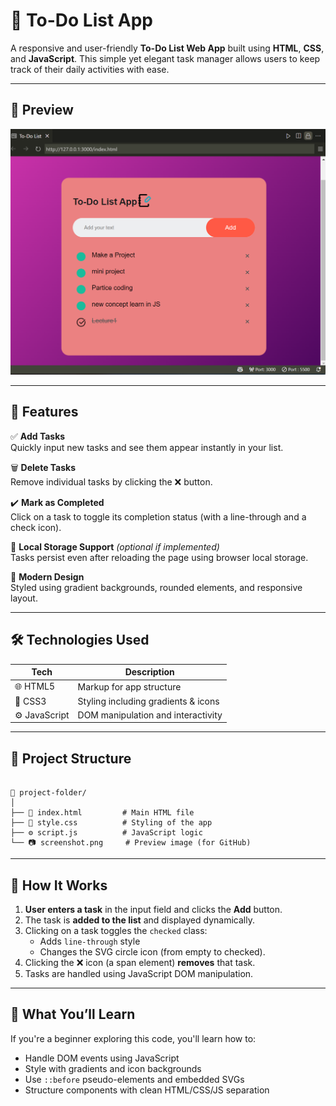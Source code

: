 # 📝 To-Do List App

A responsive and user-friendly **To-Do List Web App** built using **HTML**, **CSS**, and **JavaScript**. This simple yet elegant task manager allows users to keep track of their daily activities with ease.

---

## 📸 Preview

![To-Do List Screenshot](preview.PNG)


---

## 🚀 Features

✅ **Add Tasks**  
Quickly input new tasks and see them appear instantly in your list.

🗑️ **Delete Tasks**  
Remove individual tasks by clicking the ❌ button.

✔️ **Mark as Completed**  
Click on a task to toggle its completion status (with a line-through and a check icon).

💾 **Local Storage Support** *(optional if implemented)*  
Tasks persist even after reloading the page using browser local storage.

🎨 **Modern Design**  
Styled using gradient backgrounds, rounded elements, and responsive layout.

---

## 🛠️ Technologies Used

| Tech         | Description                         |
|--------------|-------------------------------------|
| 🌐 HTML5     | Markup for app structure             |
| 🎨 CSS3      | Styling including gradients & icons  |
| ⚙️ JavaScript | DOM manipulation and interactivity   |

---

## 📂 Project Structure

```

📁 project-folder/
│
├── 📄 index.html         # Main HTML file
├── 🎨 style.css          # Styling of the app
├── ⚙️ script.js          # JavaScript logic
└── 📷 screenshot.png     # Preview image (for GitHub)

```

---

## 📌 How It Works

1. **User enters a task** in the input field and clicks the **Add** button.
2. The task is **added to the list** and displayed dynamically.
3. Clicking on a task toggles the `checked` class:
   - Adds `line-through` style
   - Changes the SVG circle icon (from empty to checked).
4. Clicking the ❌ icon (a span element) **removes** that task.
5. Tasks are handled using JavaScript DOM manipulation.

---

## 🧠 What You’ll Learn

If you're a beginner exploring this code, you'll learn how to:

- Handle DOM events using JavaScript
- Style with gradients and icon backgrounds
- Use `::before` pseudo-elements and embedded SVGs
- Structure components with clean HTML/CSS/JS separation